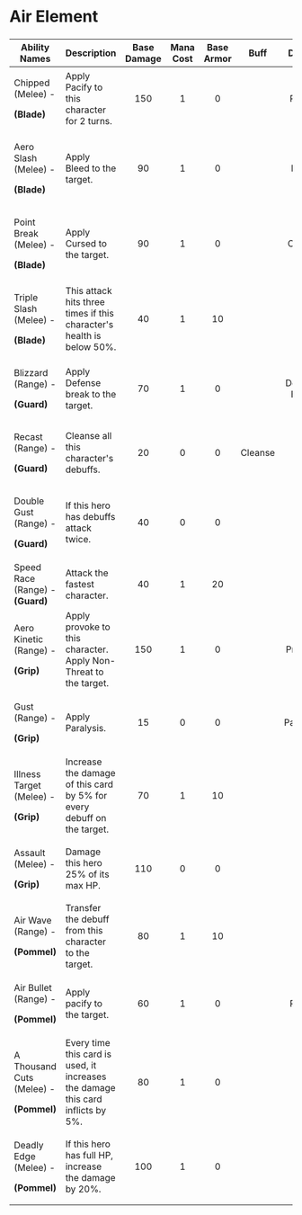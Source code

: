 # Air Element

###

| **Ability Names**                                                 |                           **Description**                                       | **Base Damage** | **Mana Cost** | **Base Armor** | **Buff** |   **Debuff**  |
| ----------------------------------------------------------------- | ------------------------------------------------------------------------------- | :-------------: | :-----------: | :------------: | :------: | :-----------: |
| <p>Chipped (Melee) - </p><p><strong>(Blade)</strong></p>          | Apply Pacify to this character for 2 turns.                                     |       150       |       1       |        0       |          |     Pacify    |
| <p>Aero Slash (Melee) - </p><p><strong>(Blade)</strong></p>       | Apply Bleed to the target.                                                      |        90       |       1       |        0       |          |     Bleed     |
| <p>Point Break (Melee) - </p><p><strong>(Blade)</strong></p>      | Apply Cursed to the target.                                                     |        90       |       1       |        0       |          |     Cursed    |
| <p>Triple Slash (Melee) - </p><p><strong>(Blade)</strong></p>     | This attack hits three times if this character's health is below 50%.           |        40       |       1       |       10       |          |               |
| <p>Blizzard (Range) - </p><p><strong>(Guard)</strong></p>         | Apply Defense break to the target.                                              |        70       |       1       |        0       |          | Defense Break |
| <p>Recast (Range) - </p><p><strong>(Guard)</strong></p>           | Cleanse all this character's debuffs.                                           |        20       |       0       |        0       |  Cleanse |               |
| <p>Double Gust (Range) - </p><p><strong>(Guard)</strong></p>      | If this hero has debuffs attack twice.                                          |        40       |       0       |        0       |          |               |
| Speed Race (Range) - **(Guard)**                                  | Attack the fastest character.                                                   |        40       |       1       |       20       |          |               |
| <p>Aero Kinetic (Range) - </p><p><strong>(Grip)</strong></p>      | Apply provoke to this character. Apply Non-Threat to the target.                |       150       |       1       |        0       |          |    Provoke    |
| <p>Gust (Range) - </p><p><strong>(Grip)</strong></p>              | Apply Paralysis.                                                                |        15       |       0       |        0       |          |   Paralysis   |
| <p>Illness Target (Melee) -</p><p><strong>(Grip)</strong></p>     | Increase the damage of this card by 5% for every debuff on the target.          |        70       |       1       |       10       |          |               |
| <p>Assault (Melee) - </p><p><strong>(Grip)</strong></p>           | Damage this hero 25% of its max HP.                                             |       110       |       0       |        0       |          |               |
| <p>Air Wave (Range) - </p><p><strong>(Pommel)</strong></p>        | Transfer the debuff from this character to the target.                          |        80       |       1       |       10       |          |               |
| <p>Air Bullet (Range) - </p><p><strong>(Pommel)</strong></p>      | Apply pacify to the target.                                                     |        60       |       1       |        0       |          |     Pacify    |
| <p>A Thousand Cuts (Melee) - </p><p><strong>(Pommel)</strong></p> | Every time this card is used, it increases the damage this card inflicts by 5%. |        80       |       1       |        0       |          |               |
| <p>Deadly Edge (Melee) - </p><p><strong>(Pommel)</strong></p>     | If this hero has full HP, increase the damage by 20%.                           |       100       |       1       |        0       |          |               |

